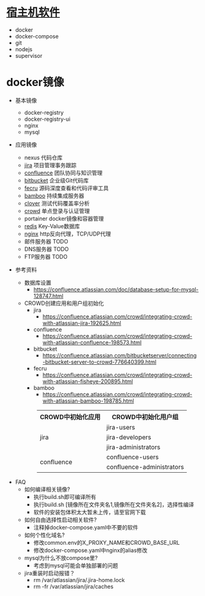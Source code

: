 # [宿主机软件](install.sh)
* docker
* docker-compose
* git
* nodejs
* supervisor

# docker镜像
* 基本镜像
    * docker-registry
    * docker-registry-ui
    * nginx
    * mysql
* 应用镜像
    * nexus 代码仓库
    * [jira](./software/jira) 项目管理事务跟踪
    * [confluence](./software/confluence) 团队协同与知识管理
    * [bitbucket](./software/bitbucket) 企业级Git代码库
    * [fecru](./software/fecru) 源码深度查看和代码评审工具
    * [bamboo](./software/bamboo) 持续集成服务器
    * [clover](./software/clover) 测试代码覆盖率分析
    * [crowd](./software/crowd) 单点登录与认证管理
    * portainer docker镜像和容器管理
    * [redis](./software/redis) Key-Value数据库
    * [nginx](./software/nginx) http反向代理，TCP/UDP代理
    * 邮件服务器 TODO
    * DNS服务器 TODO
    * FTP服务器 TODO
    
* 参考资料
    * 数据库设置
        * https://confluence.atlassian.com/doc/database-setup-for-mysql-128747.html
    * CROWD创建应用和用户组初始化
        * jira
            * https://confluence.atlassian.com/crowd/integrating-crowd-with-atlassian-jira-192625.html
        * confluence
            * https://confluence.atlassian.com/crowd/integrating-crowd-with-atlassian-confluence-198573.html
        * bitbucket
            * https://confluence.atlassian.com/bitbucketserver/connecting-bitbucket-server-to-crowd-776640399.html
        * fecru
            * https://confluence.atlassian.com/crowd/integrating-crowd-with-atlassian-fisheye-200895.html
        * bamboo
            * https://confluence.atlassian.com/crowd/integrating-crowd-with-atlassian-bamboo-198785.html


<table style="margin-left:80px">
	<tr><th>CROWD中初始化应用</th><th>CROWD中初始化用户组</th></tr>
	<tr><td rowspan="3">jira</td><td>jira-users</td></tr>
	<tr><td>jira-developers</td></tr>
	<tr><td>jira-administrators</td></tr>
	<tr><td rowspan="2">confluence</td><td>confluence-users</td></tr>
	<tr><td>confluence-administrators</td></tr>
</table>      
 
* FAQ
    * 如何编译相关镜像?
        * 执行build.sh即可编译所有
        * 执行build.sh \[镜像所在文件夹名1,镜像所在文件夹名2\]，选择性编译
        * 软件的安装包体积太大暂未上传，请至官网下载
    * 如何自由选择性启动相关软件?
        * 注释掉docker-compose.yaml中不要的软件
    * 如何个性化域名?
        * 修改common.env的X_PROXY_NAME和CROWD_BASE_URL
        * 修改docker-compose.yaml中nginx的alias修改
    * mysql为什么不放compose里?
        * 考虑到mysql可能会单独部署的问题
    * jira重装时启动报错？
        * rm /var/atlassian/jira/.jira-home.lock
        * rm -fr /var/atlassian/jira/caches
        
        
